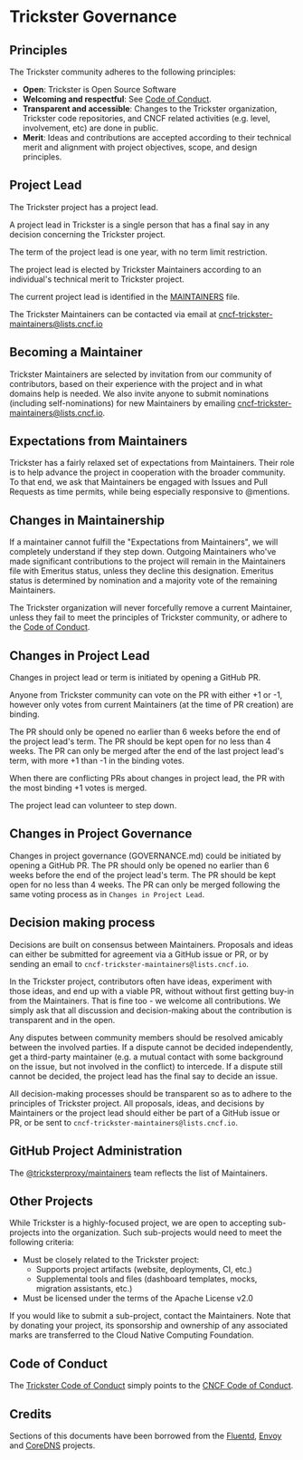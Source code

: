 # Trickster Governance

## Principles

The Trickster community adheres to the following principles:

- **Open**: Trickster is Open Source Software
- **Welcoming and respectful**: See [Code of Conduct](CODE_OF_CONDUCT.md).
- **Transparent and accessible**: Changes to the Trickster organization, Trickster code 
  repositories, and CNCF related activities (e.g. level, involvement, etc) are done in public.
- **Merit**: Ideas and contributions are accepted according to their technical merit and alignment with
  project objectives, scope, and design principles.

## Project Lead

The Trickster project has a project lead.

A project lead in Trickster is
a single person that has a final say in any decision concerning the Trickster project.

The term of the project lead is one year, with no term limit restriction.

The project lead is elected by Trickster Maintainers
according to an individual's technical merit to Trickster project.

The current project lead is identified in the [MAINTAINERS](MAINTAINERS.md) file.

The Trickster Maintainers can be contacted via email at <cncf-trickster-maintainers@lists.cncf.io>

## Becoming a Maintainer

Trickster Maintainers are selected by invitation from our community of contributors, based on their
experience with the project and in what domains help is needed. We also invite anyone to submit
nominations (including self-nominations) for new Maintainers by emailing <cncf-trickster-maintainers@lists.cncf.io>.


## Expectations from Maintainers

Trickster has a fairly relaxed set of expectations from Maintainers. Their role is to help
advance the project in cooperation with the broader community. To that end, we ask that Maintainers be
engaged with Issues and Pull Requests as time permits, while being especially responsive to @mentions.

## Changes in Maintainership

If a maintainer cannot fulfill the "Expectations from Maintainers", we will completely understand if they step down.
Outgoing Maintainers who've made significant contributions to the project will remain in the Maintainers
file with Emeritus status, unless they decline this designation. Emeritus status is determined by nomination and a
majority vote of the remaining Maintainers.

The Trickster organization will never forcefully remove a current Maintainer, unless they fail to meet
the principles of Trickster community, or adhere to the [Code of Conduct](CODE_OF_CONDUCT.md).

## Changes in Project Lead

Changes in project lead or term is initiated by opening a GitHub PR.

Anyone from Trickster community can vote on the PR with either +1 or -1, however only votes from current
Maintainers (at the time of PR creation) are binding.

The PR should only be opened no earlier than 6 weeks before the end of the project lead's term.
The PR should be kept open for no less than 4 weeks. The PR can only be merged after the end of the
last project lead's term, with more +1 than -1 in the binding votes.

When there are conflicting PRs about changes in project lead, the PR with the most binding +1 votes is merged.

The project lead can volunteer to step down.

## Changes in Project Governance

Changes in project governance (GOVERNANCE.md) could be initiated by opening a GitHub PR.
The PR should only be opened no earlier than 6 weeks before the end of the project lead's term.
The PR should be kept open for no less than 4 weeks. The PR can only be merged following the same
voting process as in `Changes in Project Lead`.

## Decision making process

Decisions are built on consensus between Maintainers.
Proposals and ideas can either be submitted for agreement via a GitHub issue or PR,
or by sending an email to `cncf-trickster-maintainers@lists.cncf.io`.

In the Trickster project, contributors often have ideas, experiment with those ideas, and end up with a viable PR,
without without first getting buy-in from the Maintainers. That is fine too - we welcome all contributions. We simply ask that all discussion and decision-making about the contribution is transparent and in the open.

Any disputes between community members should be resolved amicably between the involved parties. 
If a dispute cannot be decided independently, get a third-party maintainer (e.g. a mutual contact with some background
on the issue, but not involved in the conflict) to intercede.
If a dispute still cannot be decided, the project lead has the final say to decide an issue.

All decision-making processes should be transparent so as to adhere to
the principles of Trickster project. All proposals, ideas, and decisions by Maintainers or the project lead
should either be part of a GitHub issue or PR, or be sent to `cncf-trickster-maintainers@lists.cncf.io`.

## GitHub Project Administration

The [@tricksterproxy/maintainers](https://github.com/orgs/tricksterproxy/teams/maintainers) team reflects the list of Maintainers.

## Other Projects

While Trickster is a highly-focused project, we are open to accepting sub-projects into the organization.
Such sub-projects would need to meet the following criteria:

- Must be closely related to the Trickster project:
  - Supports project artifacts (website, deployments, CI, etc.)
  - Supplemental tools and files (dashboard templates, mocks, migration assistants, etc.)
- Must be licensed under the terms of the Apache License v2.0

If you would like to submit a sub-project, contact the Maintainers. Note that by donating your project,
its sponsorship and ownership of any associated marks are transferred to the Cloud Native Computing Foundation.

## Code of Conduct

The [Trickster Code of Conduct](CODE_OF_CONDUCT.md) simply points to the
[CNCF Code of Conduct](https://github.com/cncf/foundation/blob/master/code-of-conduct.md).

## Credits

Sections of this documents have been borrowed from the [Fluentd](https://github.com/fluent/fluentd/blob/master/GOVERNANCE.md),
[Envoy](https://github.com/envoyproxy/envoy/blob/master/GOVERNANCE.md) and
[CoreDNS](https://github.com/coredns/coredns/blob/master/GOVERNANCE.md) projects.
